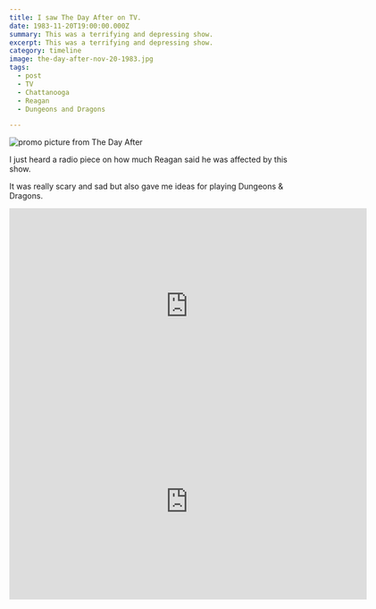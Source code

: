 ```yaml
---
title: I saw The Day After on TV.
date: 1983-11-20T19:00:00.000Z
summary: This was a terrifying and depressing show.
excerpt: This was a terrifying and depressing show.
category: timeline
image: the-day-after-nov-20-1983.jpg
tags:
  - post 
  - TV
  - Chattanooga
  - Reagan
  - Dungeons and Dragons

---
```


![promo picture from The Day After](/static/img/timeline/the-day-after-nov-20-1983.jpg "promo picture from The Day After")

I just heard a radio piece on how much Reagan said he was affected by this show.

It was really scary and sad but also gave me ideas for playing Dungeons & Dragons.

<iframe width="640" height="350" src="https://www.youtube.com/embed/Iyy9n8r16hs" frameborder="0" allow="accelerometer; autoplay; encrypted-media; gyroscope; picture-in-picture" allowfullscreen></iframe>

<iframe width="640" height="350" src="https://www.youtube.com/embed/aG-e52yAxfs" frameborder="0" allow="accelerometer; autoplay; encrypted-media; gyroscope; picture-in-picture" allowfullscreen></iframe>